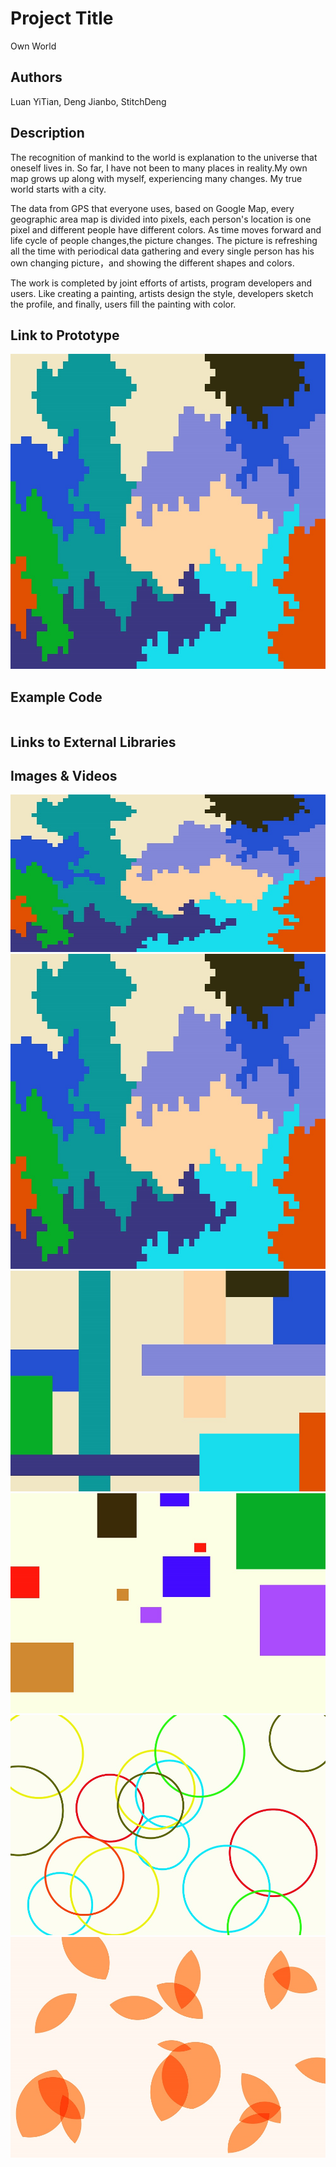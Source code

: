 # Project Title
Own World

## Authors
Luan YiTian,
Deng Jianbo, StitchDeng

## Description
The recognition of mankind to the world is explanation to the universe that oneself lives in. So far, I have not been to many places in reality.My own map grows up along with myself, experiencing many changes. My true world starts with a city.
  
The data from GPS that everyone uses, based on Google Map, every geographic area map is divided into pixels, each person's location is one pixel and different people have different colors. As time moves forward and life cycle of people changes,the picture changes. The picture is refreshing all the time with periodical data gathering and every single person has his own changing picture，and showing the different shapes and colors.   
  
The work is completed by joint efforts of artists, program developers and users. Like creating a painting, artists design the style, developers sketch the profile, and finally, users fill the painting with color.

## Link to Prototype
![Own World](project_images/own-world-pixel.jpg "Own World")


## Example Code
```

```
## Links to External Libraries

## Images & Videos
![cover.jpg](project_images/cover.jpg "cover")
![Own World](project_images/own-world-pixel.jpg "Own World")
![Mondrian](project_images/own-world-Mondrian.jpg "Mondrian")
![Mondrian2](project_images/own-world-Mondrian2.jpg "Mondrian2")
![Bubble](project_images/own-world-Floating-Bubble.jpg "Floating Bubble")
![leaves](project_images/own-world-Floating-leaves.jpg "Floating leaves")

